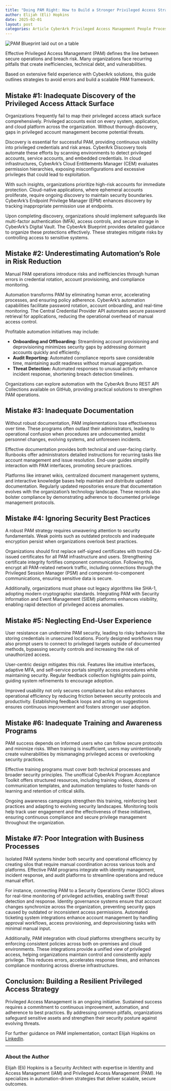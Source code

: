 ```yaml
---
title: "Doing PAM Right: How to Build a Stronger Privileged Access Strategy"
author: Elijah (Eli) Hopkins
date: 2025-02-01
layout: post
categories: Article CyberArk Privileged Access Management People Processes Technology
---
```


![PAM Blueprint laid out on a table](/images/blog/doing-pam-right.png)

Effective Privileged Access Management (PAM) defines the line between secure operations and breach risk. Many organizations face recurring pitfalls that create inefficiencies, technical debt, and vulnerabilities.

Based on extensive field experience with CyberArk solutions, this guide outlines strategies to avoid errors and build a scalable PAM framework.

## Mistake #1: Inadequate Discovery of the Privileged Access Attack Surface

Organizations frequently fail to map their privileged access attack surface comprehensively. Privileged accounts exist on every system, application, and cloud platform across the organization. Without thorough discovery, gaps in privileged account management become potential threats.

Discovery is essential for successful PAM, providing continuous visibility into privileged credentials and risk areas. CyberArk Discovery tools automate these efforts by scanning environments to detect privileged accounts, service accounts, and embedded credentials. In cloud infrastructures, CyberArk’s Cloud Entitlements Manager (CEM) evaluates permission hierarchies, exposing misconfigurations and excessive privileges that could lead to exploitation.

With such insights, organizations prioritize high-risk accounts for immediate protection. Cloud-native applications, where ephemeral accounts proliferate, require ongoing discovery to maintain security boundaries. CyberArk’s Endpoint Privilege Manager (EPM) enhances discovery by tracking inappropriate permission use at endpoints.

Upon completing discovery, organizations should implement safeguards like multi-factor authentication (MFA), access controls, and secure storage in CyberArk’s Digital Vault. The CyberArk Blueprint provides detailed guidance to organize these protections effectively. These strategies mitigate risks by controlling access to sensitive systems.

## Mistake #2: Underestimating Automation’s Role in Risk Reduction

Manual PAM operations introduce risks and inefficiencies through human errors in credential rotation, account provisioning, and compliance monitoring.

Automation transforms PAM by eliminating human error, accelerating processes, and ensuring policy adherence. CyberArk’s automation capabilities facilitate password rotation, account onboarding, and real-time monitoring. The Central Credential Provider API automates secure password retrieval for applications, reducing the operational overhead of manual access control.

Profitable automation initiatives may include:

- **Onboarding and Offboarding:** Streamlining account provisioning and deprovisioning minimizes security gaps by addressing dormant accounts quickly and efficiently.
- **Audit Reporting:** Automated compliance reports save considerable time, maintaining audit readiness without manual aggregation.
- **Threat Detection:** Automated responses to unusual activity enhance incident response, shortening breach detection timelines.

Organizations can explore automation with the CyberArk Bruno REST API Collections available on GitHub, providing practical solutions to strengthen PAM operations.

## Mistake #3: Inadequate Documentation

Without robust documentation, PAM implementations lose effectiveness over time. These programs often outlast their administrators, leading to operational confusion when procedures are undocumented amidst personnel changes, evolving systems, and unforeseen incidents.

Effective documentation provides both technical and user-facing clarity. Runbooks offer administrators detailed instructions for recurring tasks like account management and issue resolution. End-user guides simplify interaction with PAM interfaces, promoting secure practices.

Platforms like intranet wikis, centralized document management systems, and interactive knowledge bases help maintain and distribute updated documentation. Regularly updated repositories ensure that documentation evolves with the organization’s technology landscape. These records also bolster compliance by demonstrating adherence to documented privilege management protocols.

## Mistake #4: Ignoring Security Best Practices

A robust PAM strategy requires unwavering attention to security fundamentals. Weak points such as outdated protocols and inadequate encryption persist when organizations overlook best practices.

Organizations should first replace self-signed certificates with trusted CA-issued certificates for all PAM infrastructure and users. Strengthening certificate integrity fortifies component communication. Following this, encrypt all PAM-related network traffic, including connections through the Privileged Session Manager (PSM) and component-to-component communications, ensuring sensitive data is secure.

Additionally, organizations must phase out legacy algorithms like SHA-1, adopting modern cryptographic standards. Integrating PAM with Security Information and Event Management (SIEM) platforms enhances visibility, enabling rapid detection of privileged access anomalies.

## Mistake #5: Neglecting End-User Experience

User resistance can undermine PAM security, leading to risky behaviors like storing credentials in unsecured locations. Poorly designed workflows may also prompt users to connect to privileged targets outside of documented methods, bypassing security controls and increasing the risk of unauthorized access.

User-centric design mitigates this risk. Features like intuitive interfaces, adaptive MFA, and self-service portals simplify access procedures while maintaining security. Regular feedback collection highlights pain points, guiding system refinements to encourage adoption.

Improved usability not only secures compliance but also enhances operational efficiency by reducing friction between security protocols and productivity. Establishing feedback loops and acting on suggestions ensures continuous improvement and fosters stronger user adoption.

## Mistake #6: Inadequate Training and Awareness Programs

PAM success depends on informed users who can follow secure protocols and minimize risks. When training is insufficient, users may unintentionally create vulnerabilities by mismanaging privileged access or overlooking security practices.

Effective training programs must cover both technical processes and broader security principles. The unofficial CyberArk Program Acceptance Toolkit offers structured resources, including training videos, dozens of communication templates, and automation templates to foster hands-on learning and retention of critical skills.

Ongoing awareness campaigns strengthen this training, reinforcing best practices and adapting to evolving security landscapes. Monitoring tools help track user engagement and the effectiveness of these initiatives, ensuring continuous compliance and secure privilege management throughout the organization.

## Mistake #7: Poor Integration with Business Processes

Isolated PAM systems hinder both security and operational efficiency by creating silos that require manual coordination across various tools and platforms. Effective PAM programs integrate with identity management, incident response, and audit platforms to streamline operations and reduce manual effort.

For instance, connecting PAM to a Security Operations Center (SOC) allows for real-time monitoring of privileged activities, enabling swift threat detection and response. Identity governance systems ensure that account changes synchronize across the organization, preventing security gaps caused by outdated or inconsistent access permissions. Automated ticketing system integrations enhance account management by handling approval workflows, access provisioning, and deprovisioning tasks with minimal manual input.

Additionally, PAM integration with cloud platforms strengthens security by enforcing consistent policies across both on-premises and cloud environments. These integrations provide a unified view of privileged access, helping organizations maintain control and consistently apply privilege. This reduces errors, accelerates response times, and enhances compliance monitoring across diverse infrastructures.

## Conclusion: Building a Resilient Privileged Access Strategy

Privileged Access Management is an ongoing initiative. Sustained success requires a commitment to continuous improvement, automation, and adherence to best practices. By addressing common pitfalls, organizations safeguard sensitive assets and strengthen their security posture against evolving threats.

For further guidance on PAM implementation, contact Elijah Hopkins on [LinkedIn](https://www.linkedin.com/in/ewhopkins/).

---

### About the Author

Elijah (Eli) Hopkins is a Security Architect with expertise in Identity and Access Management (IAM) and Privileged Access Management (PAM). He specializes in automation-driven strategies that deliver scalable, secure outcomes.